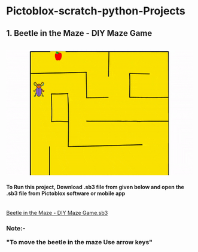 # Pictoblox-scratch-python-Projects
<h2>1. Beetle in the Maze - DIY Maze Game</h2>
<br>
<img src="bettle-in-the-maze.gif" width="500" height="333">
<h4>To Run this project, Download .sb3 file from given below and open the .sb3 file from Pictoblox software or mobile app</h4>
<br>
<a href="Beetle in the Maze - DIY Maze Game.sb3">Beetle in the Maze - DIY Maze Game.sb3</a>
<h3>Note:- <br>
     <p>"To move the beetle in the maze Use arrow keys"</p></h3>
